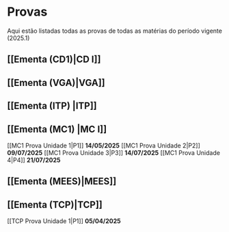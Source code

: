 # Provas
Aqui estão listadas todas as provas de todas as matérias do período vigente (2025.1)

## [[Ementa (CD1)|CD I]]

## [[Ementa (VGA)|VGA]]

## [[Ementa (ITP) |ITP]]

## [[Ementa (MC1) |MC I]]

[[MC1 Prova Unidade 1|P1]] **14/05/2025**
[[MC1 Prova Unidade 2|P2]] **09/07/2025**
[[MC1 Prova Unidade 3|P3]] **14/07/2025**
[[MC1 Prova Unidade 4|P4]] **21/07/2025**

## [[Ementa (MEES)|MEES]]

## [[Ementa (TCP)|TCP]]

[[TCP Prova Unidade 1|P1]] **05/04/2025**